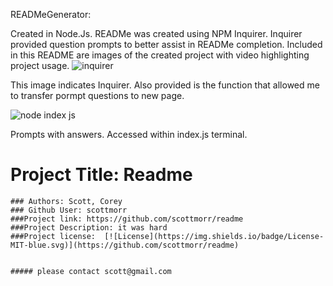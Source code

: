 READMeGenerator:

Created in Node.Js.  READMe was created using NPM Inquirer.  Inquirer provided question prompts to better assist in READMe completion.  Included in this README are images of the created project with video highlighting project usage.
    ![inquirer](https://user-images.githubusercontent.com/61360215/80430722-b45d7e80-88ac-11ea-88f1-dfbadecc2abc.jpg)
   
   This image indicates Inquirer. Also provided is the function that allowed me to transfer pormpt questions to new page.
   
   
   ![node index js](https://user-images.githubusercontent.com/61360215/80430728-b8899c00-88ac-11ea-992a-d2cf97538cf0.jpg)

Prompts with answers. Accessed within index.js terminal.
   
   
   
   
   
   
   
   
   # Project Title: Readme
    ### Authors: Scott, Corey
    ### Github User: scottmorr
    ###Project link: https://github.com/scottmorr/readme
    ###Project Description: it was hard
    ###Project license:  [![License](https://img.shields.io/badge/License-MIT-blue.svg)](https://github.com/scottmorr/readme)
    

    ##### please contact scott@gmail.com
    
    
    
